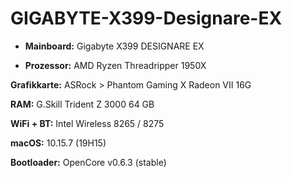 # GIGABYTE-X399-Designare-EX


- __Mainboard:__ Gigabyte X399 DESIGNARE EX

- __Prozessor:__ AMD Ryzen Threadripper 1950X

__Grafikkarte:__ ASRock > Phantom Gaming X Radeon VII 16G

__RAM:__ G.Skill Trident Z 3000 64 GB

__WiFi + BT:__ Intel Wireless 8265 / 8275



__macOS:__ 10.15.7 (19H15)

__Bootloader:__ OpenCore v0.6.3 (stable)
